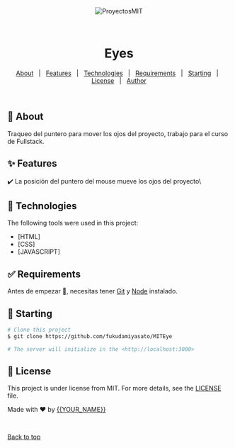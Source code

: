 <div align="center" id="top"> 
  <img src="./.github/app.gif" alt="ProyectosMIT" />

  &#xa0;

  <!-- <a href="https://proyectosmit.netlify.app">Demo</a> -->
</div>

<h1 align="center">Eyes</h1>

<p align="center">
  <!-- <img alt="Github top language" src="https://img.shields.io/github/languages/top/{{YOUR_GITHUB_USERNAME}}/proyectosmit?color=56BEB8"> -->

  <!-- <img alt="Github language count" src="https://img.shields.io/github/languages/count/{{YOUR_GITHUB_USERNAME}}/proyectosmit?color=56BEB8"> -->

  <!-- <img alt="Repository size" src="https://img.shields.io/github/repo-size/{{YOUR_GITHUB_USERNAME}}/proyectosmit?color=56BEB8"> -->

  <!-- <img alt="License" src="https://img.shields.io/github/license/{{YOUR_GITHUB_USERNAME}}/proyectosmit?color=56BEB8"> -->

  <!-- <img alt="Github issues" src="https://img.shields.io/github/issues/{{YOUR_GITHUB_USERNAME}}/proyectosmit?color=56BEB8" /> -->

  <!-- <img alt="Github forks" src="https://img.shields.io/github/forks/{{YOUR_GITHUB_USERNAME}}/proyectosmit?color=56BEB8" /> -->

  <!-- <img alt="Github stars" src="https://img.shields.io/github/stars/{{YOUR_GITHUB_USERNAME}}/proyectosmit?color=56BEB8" /> -->
</p>

<!-- Status -->

<!-- <h4 align="center"> 
	🚧  ProyectosMIT 🚀 Under construction...  🚧
</h4> 

<hr> -->

<p align="center">
  <a href="#dart-about">About</a> &#xa0; | &#xa0; 
  <a href="#sparkles-features">Features</a> &#xa0; | &#xa0;
  <a href="#rocket-technologies">Technologies</a> &#xa0; | &#xa0;
  <a href="#white_check_mark-requirements">Requirements</a> &#xa0; | &#xa0;
  <a href="#checkered_flag-starting">Starting</a> &#xa0; | &#xa0;
  <a href="#memo-license">License</a> &#xa0; | &#xa0;
  <a href="https://github.com/{{YOUR_GITHUB_USERNAME}}" target="_blank">Author</a>
</p>

<br>

## :dart: About ##

Traqueo del puntero para mover los ojos del proyecto, trabajo para el curso de Fullstack.

## :sparkles: Features ##

:heavy_check_mark: La posición del puntero del mouse mueve los ojos del proyecto\

## :rocket: Technologies ##

The following tools were used in this project:

- [HTML]
- [CSS]
- [JAVASCRIPT]

## :white_check_mark: Requirements ##

Antes de empezar :checkered_flag:, necesitas tener [Git](https://git-scm.com) y [Node](https://nodejs.org/en/) instalado.

## :checkered_flag: Starting ##

```bash
# Clone this project
$ git clone https://github.com/fukudamiyasato/MITEye

# The server will initialize in the <http://localhost:3000>
```

## :memo: License ##

This project is under license from MIT. For more details, see the [LICENSE](LICENSE.md) file.


Made with :heart: by <a href="https://github.com/{{YOUR_GITHUB_USERNAME}}" target="_blank">{{YOUR_NAME}}</a>

&#xa0;

<a href="#top">Back to top</a>
